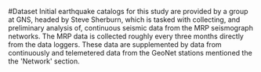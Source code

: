 #Dataset
Initial earthquake catalogs for this study are provided by a group at GNS, headed by Steve Sherburn, which is tasked with collecting, and preliminary analysis of, continuous seismic data from the MRP seismograph networks. The MRP data is collected roughly every three months directly from the data loggers. These data are supplemented by data from continuously and telemetered data from the GeoNet stations mentioned the the 'Network' section.